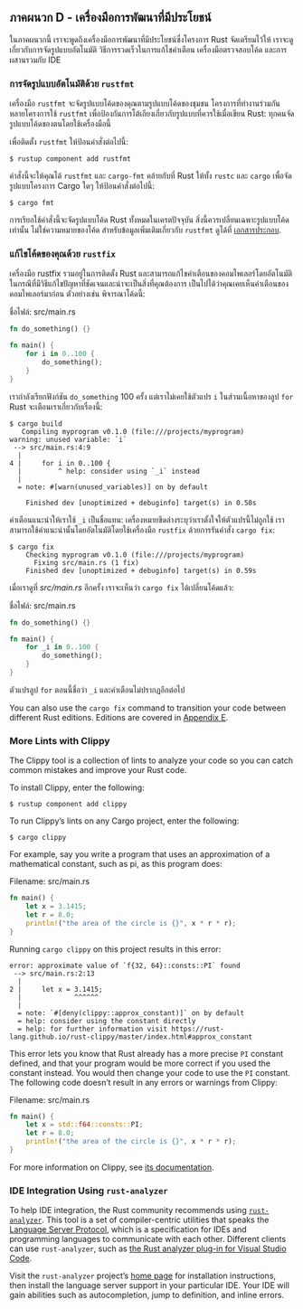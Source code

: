 ## ภาคผนวก D - เครื่องมือการพัฒนาที่มีประโยชน์

ในภาคผนวกนี้ เราจะพูดถึงเครื่องมือการพัฒนาที่มีประโยชน์ซึ่งโครงการ Rust จัดเตรียมไว้ให้ เราจะดูเกี่ยวกับการจัดรูปแบบอัตโนมัติ วิธีการรวดเร็วในการแก้ไขคำเตือน เครื่องมือตรวจสอบโค้ด และการผสานรวมกับ IDE

### การจัดรูปแบบอัตโนมัติด้วย `rustfmt`

เครื่องมือ `rustfmt` จะจัดรูปแบบโค้ดของคุณตามรูปแบบโค้ดของชุมชน โครงการที่ทำงานร่วมกันหลายโครงการใช้ `rustfmt` เพื่อป้องกันการโต้เถียงเกี่ยวกับรูปแบบที่ควรใช้เมื่อเขียน Rust: ทุกคนจัดรูปแบบโค้ดของตนโดยใช้เครื่องมือนี้

เพื่อติดตั้ง `rustfmt` ให้ป้อนคำสั่งต่อไปนี้:

```console
$ rustup component add rustfmt
```

คำสั่งนี้จะให้คุณได้ `rustfmt` และ `cargo-fmt` คล้ายกับที่ Rust ให้ทั้ง `rustc` และ `cargo` เพื่อจัดรูปแบบโครงการ Cargo ใดๆ ให้ป้อนคำสั่งต่อไปนี้:

```console
$ cargo fmt
```

การเรียกใช้คำสั่งนี้จะจัดรูปแบบโค้ด Rust ทั้งหมดในเครตปัจจุบัน สิ่งนี้ควรเปลี่ยนเฉพาะรูปแบบโค้ดเท่านั้น ไม่ใช่ความหมายของโค้ด สำหรับข้อมูลเพิ่มเติมเกี่ยวกับ `rustfmt` ดูได้ที่ [เอกสารประกอบ][rustfmt].

[rustfmt]: https://github.com/rust-lang/rustfmt

### แก้ไขโค้ดของคุณด้วย `rustfix`

เครื่องมือ rustfix รวมอยู่ในการติดตั้ง Rust และสามารถแก้ไขคำเตือนของคอมไพเลอร์โดยอัตโนมัติ ในกรณีที่มีวิธีแก้ไขปัญหาที่ชัดเจนและน่าจะเป็นสิ่งที่คุณต้องการ เป็นไปได้ว่าคุณเคยเห็นคำเตือนของคอมไพเลอร์มาก่อน ตัวอย่างเช่น พิจารณาโค้ดนี้:

<span class="filename">ชื่อไฟล์: src/main.rs</span>

```rust
fn do_something() {}

fn main() {
    for i in 0..100 {
        do_something();
    }
}
```

เรากำลังเรียกฟังก์ชัน `do_something` 100 ครั้ง แต่เราไม่เคยใช้ตัวแปร `i` ในส่วนเนื้อหาของลูป `for` Rust จะเตือนเราเกี่ยวกับเรื่องนี้:

```console
$ cargo build
   Compiling myprogram v0.1.0 (file:///projects/myprogram)
warning: unused variable: `i`
 --> src/main.rs:4:9
  |
4 |     for i in 0..100 {
  |         ^ help: consider using `_i` instead
  |
  = note: #[warn(unused_variables)] on by default

    Finished dev [unoptimized + debuginfo] target(s) in 0.50s
```

คำเตือนแนะนำให้เราใช้ `_i` เป็นชื่อแทน: เครื่องหมายขีดล่างระบุว่าเราตั้งใจให้ตัวแปรนี้ไม่ถูกใช้ เราสามารถใช้คำแนะนำนั้นโดยอัตโนมัติโดยใช้เครื่องมือ `rustfix` ด้วยการรันคำสั่ง `cargo fix`:

```console
$ cargo fix
    Checking myprogram v0.1.0 (file:///projects/myprogram)
      Fixing src/main.rs (1 fix)
    Finished dev [unoptimized + debuginfo] target(s) in 0.59s
```

เมื่อเราดูที่ *src/main.rs* อีกครั้ง เราจะเห็นว่า `cargo fix` ได้เปลี่ยนโค้ดแล้ว:

<span class="filename">ชื่อไฟล์:  src/main.rs</span>

```rust
fn do_something() {}

fn main() {
    for _i in 0..100 {
        do_something();
    }
}
```

ตัวแปรลูป `for` ตอนนี้ชื่อว่า `_i` และคำเตือนไม่ปรากฏอีกต่อไป

You can also use the `cargo fix` command to transition your code between
different Rust editions. Editions are covered in [Appendix E][editions].

### More Lints with Clippy

The Clippy tool is a collection of lints to analyze your code so you can catch
common mistakes and improve your Rust code.

To install Clippy, enter the following:

```console
$ rustup component add clippy
```

To run Clippy’s lints on any Cargo project, enter the following:

```console
$ cargo clippy
```

For example, say you write a program that uses an approximation of a
mathematical constant, such as pi, as this program does:

<span class="filename">Filename: src/main.rs</span>

```rust
fn main() {
    let x = 3.1415;
    let r = 8.0;
    println!("the area of the circle is {}", x * r * r);
}
```

Running `cargo clippy` on this project results in this error:

```text
error: approximate value of `f{32, 64}::consts::PI` found
 --> src/main.rs:2:13
  |
2 |     let x = 3.1415;
  |             ^^^^^^
  |
  = note: `#[deny(clippy::approx_constant)]` on by default
  = help: consider using the constant directly
  = help: for further information visit https://rust-lang.github.io/rust-clippy/master/index.html#approx_constant
```

This error lets you know that Rust already has a more precise `PI` constant
defined, and that your program would be more correct if you used the constant
instead. You would then change your code to use the `PI` constant. The
following code doesn’t result in any errors or warnings from Clippy:

<span class="filename">Filename: src/main.rs</span>

```rust
fn main() {
    let x = std::f64::consts::PI;
    let r = 8.0;
    println!("the area of the circle is {}", x * r * r);
}
```

For more information on Clippy, see [its documentation][clippy].

[clippy]: https://github.com/rust-lang/rust-clippy

### IDE Integration Using `rust-analyzer`

To help IDE integration, the Rust community recommends using
[`rust-analyzer`][rust-analyzer]<!-- ignore -->. This tool is a set of
compiler-centric utilities that speaks the [Language Server Protocol][lsp]<!--
ignore -->, which is a specification for IDEs and programming languages to
communicate with each other. Different clients can use `rust-analyzer`, such as
[the Rust analyzer plug-in for Visual Studio Code][vscode].

[lsp]: http://langserver.org/
[vscode]: https://marketplace.visualstudio.com/items?itemName=rust-lang.rust-analyzer

Visit the `rust-analyzer` project’s [home page][rust-analyzer]<!-- ignore -->
for installation instructions, then install the language server support in your
particular IDE. Your IDE will gain abilities such as autocompletion, jump to
definition, and inline errors.

[rust-analyzer]: https://rust-analyzer.github.io
[editions]: appendix-05-editions.md
